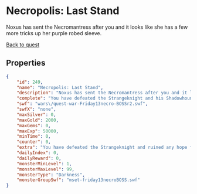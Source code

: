 # Necropolis: Last Stand

Noxus has sent the Necromantress after you and it looks like she has a few more tricks up her purple robed sleeve.

[Back to quest](../quests.md)

## Properties

```json
{
    "id": 249,
    "name": "Necropolis: Last Stand",
    "description": "Noxus has sent the Necromantress after you and it looks like she has a few more tricks up her purple robed sleeve.",
    "complete": "You have defeated the Strangeknight and his Shadowhounds! Now nothing stands between you and the dean of Necromancy University, Noxus!",
    "swf": "wars\/quest-war-Friday13necro-BOSSr2.swf",
    "swfX": "none",
    "maxSilver": 0,
    "maxGold": 2000,
    "maxGems": 0,
    "maxExp": 50000,
    "minTime": 0,
    "counter": 0,
    "extra": "You have defeated the Strangeknight and ruined any hope for the Necro U class to get extra credit. I hope you're happy.",
    "dailyIndex": 0,
    "dailyReward": 0,
    "monsterMinLevel": 1,
    "monsterMaxLevel": 99,
    "monsterType": "Darkness",
    "monsterGroupSwf": "mset-friday13necroBOSS.swf"
}
```

